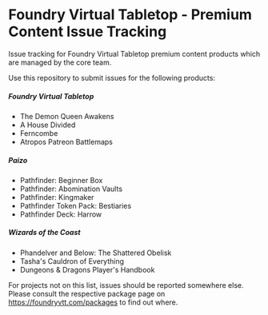 # Foundry Virtual Tabletop - Premium Content Issue Tracking
Issue tracking for Foundry Virtual Tabletop premium content products which are managed by the core team.

Use this repository to submit issues for the following products:

##### Foundry Virtual Tabletop
* The Demon Queen Awakens
* A House Divided
* Ferncombe
* Atropos Patreon Battlemaps
##### Paizo
* Pathfinder: Beginner Box
* Pathfinder: Abomination Vaults
* Pathfinder: Kingmaker
* Pathfinder Token Pack: Bestiaries
* Pathfinder Deck: Harrow
##### Wizards of the Coast
* Phandelver and Below: The Shattered Obelisk
* Tasha's Cauldron of Everything
* Dungeons & Dragons Player's Handbook

For projects not on this list, issues should be reported somewhere else. Please consult the respective package page on https://foundryvtt.com/packages to find out where.
